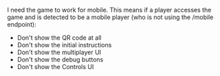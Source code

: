 I need the game to work for mobile. This means if a player accesses the game and is detected to be a mobile player (who is not using the /mobile endpoint):
- Don't show the QR code at all
- Don't show the initial instructions
- Don't show the multiplayer UI
- Don't show the debug buttons
- Don't show the Controls UI